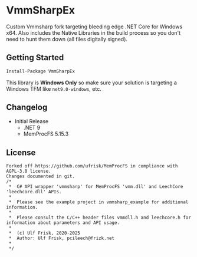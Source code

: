 # VmmSharpEx

Custom Vmmsharp fork targeting bleeding edge .NET Core for Windows x64. Also includes the Native Libraries in the build process so you don't need to hunt them down (all files digitally signed).

## Getting Started
```csharp
Install-Package VmmSharpEx
```
This library is **Windows Only** so make sure your solution is targeting a Windows TFM like `net9.0-windows`, etc.

## Changelog
- Initial Release
  - .NET 9  
  - MemProcFS 5.15.3

## License
```
Forked off https://github.com/ufrisk/MemProcFS in compliance with AGPL-3.0 license.
Changes documented in git.
/*  
 *  C# API wrapper 'vmmsharp' for MemProcFS 'vmm.dll' and LeechCore 'leechcore.dll' APIs.
 *  
 *  Please see the example project in vmmsharp_example for additional information.
 *  
 *  Please consult the C/C++ header files vmmdll.h and leechcore.h for information about parameters and API usage.
 *  
 *  (c) Ulf Frisk, 2020-2025
 *  Author: Ulf Frisk, pcileech@frizk.net
 *  
 */
```
